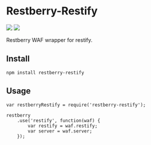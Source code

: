 Restberry-Restify
=================

[![](https://img.shields.io/npm/v/restberry-restify.svg)](https://www.npmjs.com/package/restberry-restify) [![](https://img.shields.io/npm/dm/restberry-restify.svg)](https://www.npmjs.com/package/restberry-restify)

Restberry WAF wrapper for restify.

## Install

```
npm install restberry-restify
```

## Usage

```
var restberryRestify = require('restberry-restify');

restberry
    .use('restify', function(waf) {
        var restify = waf.restify;
        var server = waf.server;
    });
```
